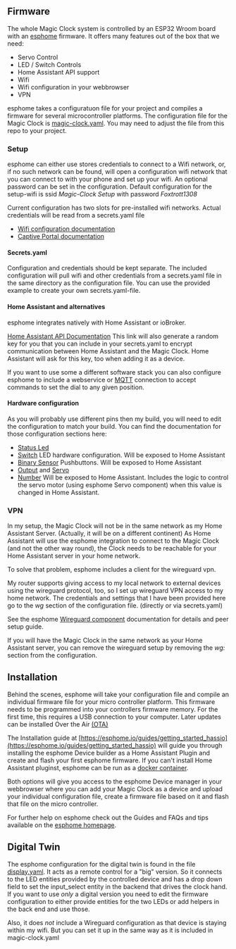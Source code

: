 ## Firmware

The whole Magic Clock system is controlled by an ESP32 Wroom board with an [esphome](https://esphome.io/) firmware. It offers many features out of the box that we need:

- Servo Control
- LED / Switch Controls
- Home Assistant API support
- Wifi
- Wifi configuration in your webbrowser
- VPN

esphome takes a configuratuon file for your project and compiles a firmware for several microcontroller platforms. The configuration file for the Magic Clock is [magic-clock.yaml](magic-clock.yaml). You may need to adjust the file from this repo to your project.

### Setup

esphome can either use stores credentials to connect to a Wifi network, or, if no such network can be found, will open a configuration wifi network that you can connect to with your phone and set up your wifi. An optional password can be set in the configuration. Default configuration for the setup-wifi is ssid _Magic-Clock Setup_ with password _Foxtrott1308_

Current configuration has two slots for pre-installed wifi networks. Actual credentials will be read from a secrets.yaml file

- [Wifi configuration documentation](https://esphome.io/components/wifi.html)
- [Captive Portal documentation](https://esphome.io/components/captive_portal.html)

#### Secrets.yaml

Configuration and credentials should be kept separate. The included configuration will pull wifi and other credentials from a secrets.yaml file in the same directory as the configuration file. You can use the provided example to create your own secrets.yaml-file.

#### Home Assistant and alternatives

esphome integrates natively with Home Assistant or ioBroker.

[Home Assistant API Documentation](https://esphome.io/components/api.html) This link will also generate a random key for you that you can include in your secrets.yaml to encrypt communication between Home Assistant and the Magic Clock. Home Assistant will ask for this key, too when adding it as a device.

If you want to use some a different software stack you can also configure esphome to include a webservice or [MQTT](https://esphome.io/components/mqtt.html) connection to accept commands to set the dial to any given position.

#### Hardware configuration

As you will probably use different pins then my build, you will need to edit the configuration to match your build. You can find the documentation for those configuration sections here:

- [Status Led](https://esphome.io/components/status_led.html)
- [Switch](https://esphome.io/components/switch/) LED hardware configuration. Will be exposed to Home Assistant
- [Binary Sensor](https://esphome.io/components/binary_sensor/) Pushbuttons. Will be exposed to Home Assistant
- [Output](https://esphome.io/components/output/#output) and [Servo](https://esphome.io/components/servo.html)
- [Number](https://esphome.io/components/number/) Will be exposed to Home Assistant. Includes the logic to control the servo motor (using esphome Servo component) when this value is changed in Home Assistant.

### VPN

In my setup, the Magic Clock will not be in the same network as my Home Assistant Server. (Actually, it will be on a different continent) As Home Assistant will use the esphome integration to connect to the Magic Clock (and not the other way round), the Clock needs to be reachable for your Home Assistant server in your home network.

To solve that problem, esphome includes a client for the wireguard vpn.

My router supports giving access to my local network to external devices using the wireguard protocol, too, so I set up wireguard VPN access to my home network. The credentials and settings that I have been provided here go to the _wg_ section of the configuration file. (directly or via secrets.yaml)

See the esphome [Wireguard component](https://esphome.io/components/wireguard.html) documentation for details and peer setup guide.

If you will have the Magic Clock in the same network as your Home Assistant server, you can remove the wireguard setup by removing the _wg:_ section from the configuration.

## Installation

Behind the scenes, esphome will take your configuration file and compile an individual firmware file for your micro controller platform. This firmware needs to be programmed into your controllers firmware memory. For the first time, this requires a USB connection to your computer. Later updates can be installed Over the Air [(OTA)](https://esphome.io/components/ota/esphome.html)

The Installation guide at [https://esphome.io/guides/getting_started_hassio](https://esphome.io/guides/getting_started_hassio) will guide you through installing the esphome Device builder as a Home Assistant Plugin and create and flash your first esphome firmware. If you can't install Home Assistant pluginst, esphome can be run as a [docker container](https://esphome.io/guides/getting_started_command_line#esphome-device-builder-docker).

Both options will give you access to the esphome Device manager in your webbrowser where you can add your Magic Clock as a device and upload your individual configuration file, create a firmware file based on it and flash that file on the micro controller.

For further help on esphome check out the Guides and FAQs and tips available on the [esphome homepage](https://esphome.io/).

## Digital Twin

The esphome configuration for the digital twin is found in the file [display.yaml](display.yaml). It acts as a remote control for a "big" version. So it connects to the LED entities provided by the controlled device and has a drop down field to set the input_select entity in the backend that drives the clock hand. If you want to use _only_ a digital version you need to edit the firmware configuration to either provide entities for the two LEDs or add helpers in the back end and use those.

Also, it does _not_ include a Wireguard configuration as that device is staying within my wifi. But you can set it up in the same way as it is included in magic-clock.yaml

